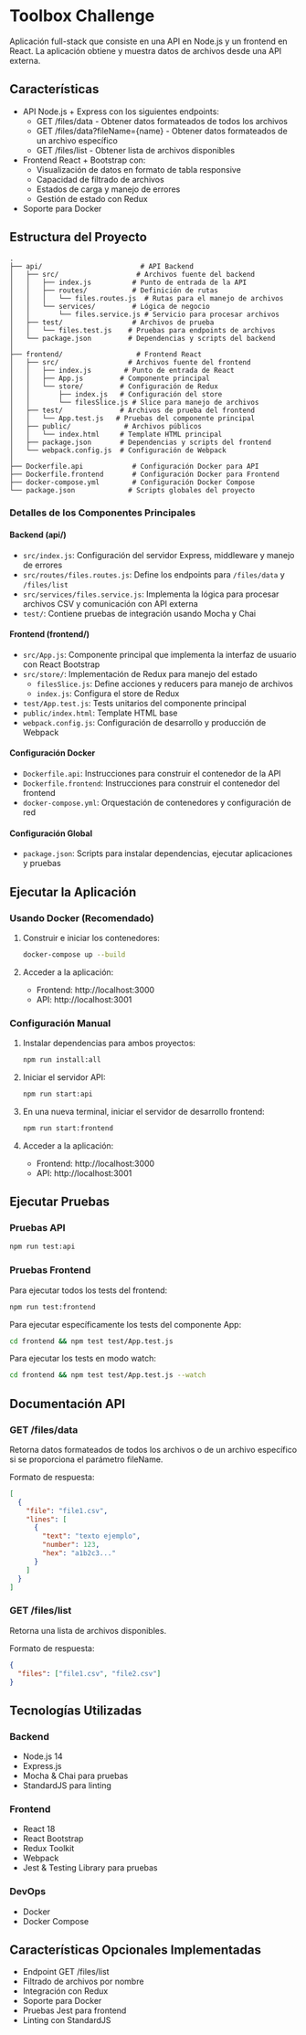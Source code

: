 # Toolbox Challenge

Aplicación full-stack que consiste en una API en Node.js y un frontend en React. La aplicación obtiene y muestra datos de archivos desde una API externa.

## Características

- API Node.js + Express con los siguientes endpoints:
  - GET /files/data - Obtener datos formateados de todos los archivos
  - GET /files/data?fileName={name} - Obtener datos formateados de un archivo específico
  - GET /files/list - Obtener lista de archivos disponibles
- Frontend React + Bootstrap con:
  - Visualización de datos en formato de tabla responsive
  - Capacidad de filtrado de archivos
  - Estados de carga y manejo de errores
  - Gestión de estado con Redux
- Soporte para Docker

## Estructura del Proyecto

```
.
├── api/                        # API Backend
│   ├── src/                   # Archivos fuente del backend
│   │   ├── index.js          # Punto de entrada de la API
│   │   ├── routes/           # Definición de rutas
│   │   │   └── files.routes.js  # Rutas para el manejo de archivos
│   │   └── services/         # Lógica de negocio
│   │       └── files.service.js # Servicio para procesar archivos
│   ├── test/                 # Archivos de prueba
│   │   └── files.test.js    # Pruebas para endpoints de archivos
│   └── package.json         # Dependencias y scripts del backend
│
├── frontend/                  # Frontend React
│   ├── src/                 # Archivos fuente del frontend
│   │   ├── index.js        # Punto de entrada de React
│   │   ├── App.js         # Componente principal
│   │   └── store/         # Configuración de Redux
│   │       ├── index.js   # Configuración del store
│   │       └── filesSlice.js # Slice para manejo de archivos
│   ├── test/              # Archivos de prueba del frontend
│   │   └── App.test.js   # Pruebas del componente principal
│   ├── public/             # Archivos públicos
│   │   └── index.html     # Template HTML principal
│   ├── package.json       # Dependencias y scripts del frontend
│   └── webpack.config.js  # Configuración de Webpack
│
├── Dockerfile.api            # Configuración Docker para API
├── Dockerfile.frontend       # Configuración Docker para Frontend
├── docker-compose.yml        # Configuración Docker Compose
└── package.json             # Scripts globales del proyecto

```

### Detalles de los Componentes Principales

#### Backend (api/)

- `src/index.js`: Configuración del servidor Express, middleware y manejo de errores
- `src/routes/files.routes.js`: Define los endpoints para `/files/data` y `/files/list`
- `src/services/files.service.js`: Implementa la lógica para procesar archivos CSV y comunicación con API externa
- `test/`: Contiene pruebas de integración usando Mocha y Chai

#### Frontend (frontend/)

- `src/App.js`: Componente principal que implementa la interfaz de usuario con React Bootstrap
- `src/store/`: Implementación de Redux para manejo del estado
  - `filesSlice.js`: Define acciones y reducers para manejo de archivos
  - `index.js`: Configura el store de Redux
- `test/App.test.js`: Tests unitarios del componente principal
- `public/index.html`: Template HTML base
- `webpack.config.js`: Configuración de desarrollo y producción de Webpack

#### Configuración Docker

- `Dockerfile.api`: Instrucciones para construir el contenedor de la API
- `Dockerfile.frontend`: Instrucciones para construir el contenedor del frontend
- `docker-compose.yml`: Orquestación de contenedores y configuración de red

#### Configuración Global

- `package.json`: Scripts para instalar dependencias, ejecutar aplicaciones y pruebas

## Ejecutar la Aplicación

### Usando Docker (Recomendado)

1. Construir e iniciar los contenedores:

   ```bash
   docker-compose up --build
   ```

2. Acceder a la aplicación:
   - Frontend: http://localhost:3000
   - API: http://localhost:3001

### Configuración Manual

1. Instalar dependencias para ambos proyectos:

   ```bash
   npm run install:all
   ```

2. Iniciar el servidor API:

   ```bash
   npm run start:api
   ```

3. En una nueva terminal, iniciar el servidor de desarrollo frontend:

   ```bash
   npm run start:frontend
   ```

4. Acceder a la aplicación:
   - Frontend: http://localhost:3000
   - API: http://localhost:3001

## Ejecutar Pruebas

### Pruebas API

```bash
npm run test:api
```

### Pruebas Frontend

Para ejecutar todos los tests del frontend:

```bash
npm run test:frontend
```

Para ejecutar específicamente los tests del componente App:

```bash
cd frontend && npm test test/App.test.js
```

Para ejecutar los tests en modo watch:

```bash
cd frontend && npm test test/App.test.js --watch
```

## Documentación API

### GET /files/data

Retorna datos formateados de todos los archivos o de un archivo específico si se proporciona el parámetro fileName.

Formato de respuesta:

```json
[
  {
    "file": "file1.csv",
    "lines": [
      {
        "text": "texto ejemplo",
        "number": 123,
        "hex": "a1b2c3..."
      }
    ]
  }
]
```

### GET /files/list

Retorna una lista de archivos disponibles.

Formato de respuesta:

```json
{
  "files": ["file1.csv", "file2.csv"]
}
```

## Tecnologías Utilizadas

### Backend

- Node.js 14
- Express.js
- Mocha & Chai para pruebas
- StandardJS para linting

### Frontend

- React 18
- React Bootstrap
- Redux Toolkit
- Webpack
- Jest & Testing Library para pruebas

### DevOps

- Docker
- Docker Compose

## Características Opcionales Implementadas

- Endpoint GET /files/list
- Filtrado de archivos por nombre
- Integración con Redux
- Soporte para Docker
- Pruebas Jest para frontend
- Linting con StandardJS
